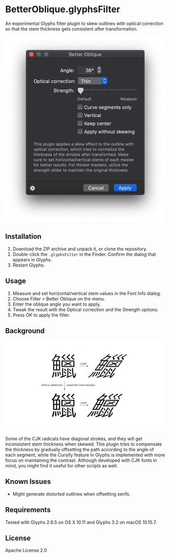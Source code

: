 # BetterOblique.glyphsFilter

An experimental Glyphs filter plugin to skew outlines with optical correction so that the stem thickness gets consistent after transformation.

![](BetterOblique.png)

## Installation

1. Download the ZIP archive and unpack it, or clone the repository.
2. Double-click the `.glyphsFilter` in the Finder. Confirm the dialog that appears in Glyphs.
3. Restart Glyphs.

## Usage

1. Measure and set horizontal/vertical stem values in the Font Info dialog.
2. Choose Filter > Better Oblique on the menu.
3. Enter the oblique angle you want to apply.
4. Tweak the result with the Optical correction and the Strength options.
5. Press OK to apply the filter.

## Background

![](Background.png)

Some of the CJK radicals have diagonal strokes, and they will get inconsistent stem thickness when skewed. This plugin tries to compensate the thickness by gradually offsetting the path according to the angle of each segment, while the Cursify feature in Glyphs is implemented with more focus on maintaining the contrast. Although developed with CJK fonts in mind, you might find it useful for other scripts as well.

## Known Issues

- Might generate distorted outlines when offsetting serifs.

## Requirements

Tested with Glyphs 2.6.5 on OS X 10.11 and Glyphs 3.2 on macOS 10.15.7.

## License

Apache License 2.0
